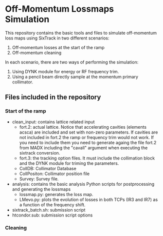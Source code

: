 # Off-Momentum Lossmaps Simulation
This repository contains the basic tools and files to simulate off-momentum loss maps using SixTrack in two different scenarios:

  1) Off-momentum losses at the start of the ramp
  2) Off-momentum cleaning

In each scenario, there are two ways of performing the simulation:

  1) Using DYNK module for energy or RF frequency trim.
  2) Using a pencil beam directly sample at the momentum primary collimator.

## Files included in the repository

### Start of the ramp

  - clean_input: contains lattice related input
    - fort.2: actual lattice. Notice that accelerating cavities (elements acsca) are included and set with non-zero parameters. If cavities are not included in fort.2 the ramp or frequency trim would not work. If you need to include them you need to generate againg the file fort.2 from MADX including the "cavall" argument when executing the sixtrack conversion.
    - fort.3: the tracking option files. It must include the collimation block and the DYNK module for triming the parameters.
    - CollDB: Collimator Database
    - CollPositon: Collimator position file
    - Survey: Survey file.
  - analysis: contains the basic analysis Python scripts for postprocessing and generating the lossmaps 
    - lossmap.py: generates the loss map.
    - LMevo.py: plots the evolution of losses in both TCPs (IR3 and IR7) as a function of the frequency shift.
  - sixtrack_batch.sh: submission script
  - htcondor.sub: submission script options
    
### Cleaning
